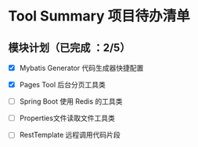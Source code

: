 # Tool Summary 项目待办清单

## 模块计划（已完成 ：2/5）

- [x] Mybatis Generator 代码生成器快捷配置
- [x] Pages Tool 后台分页工具类
- [ ] Spring Boot 使用 Redis 的工具类 
- [ ] Properties文件读取文件工具类
- [ ] RestTemplate 远程调用代码片段

